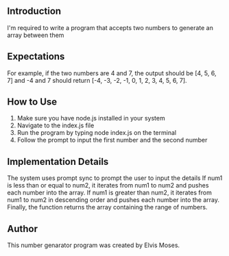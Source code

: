 ## Introduction 
  I'm required to write a program that accepts two numbers to generate an array between them
## Expectations
For example, if the two numbers are 4 and 7, the output should be [4, 5, 6, 7] and -4 and 7 should return [-4, -3, -2, -1, 0, 1, 2, 3, 4, 5, 6, 7].
## How to Use
1. Make sure you have node.js installed in your system
2. Navigate to the index.js file
3. Run the program by typing node index.js on the terminal
4. Follow the prompt to input the first number and the second number
## Implementation Details
The system uses prompt sync to prompt the user to input the details
If num1 is less than or equal to num2, it iterates from num1 to num2 and pushes each number into the array.
If num1 is greater than num2, it iterates from num1 to num2 in descending order and pushes each number into the array.
Finally, the function returns the array containing the range of numbers.
## Author
This number genarator program was created by Elvis Moses.


